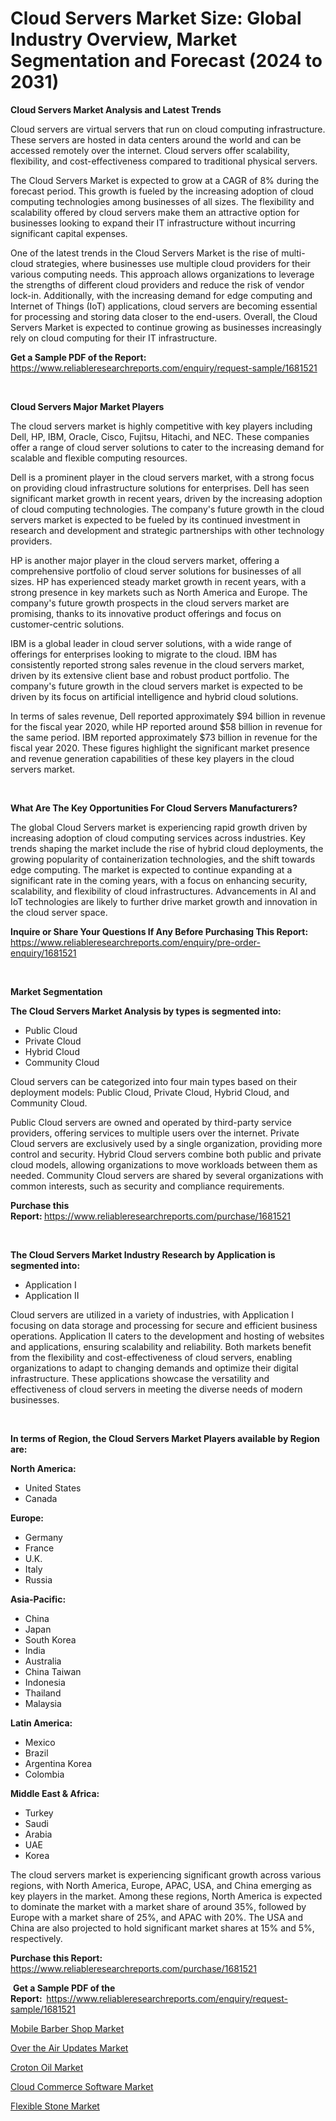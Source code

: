 <p><h1>Cloud Servers Market Size: Global Industry Overview, Market Segmentation and Forecast (2024 to 2031)</h1></p><p><strong>Cloud Servers Market Analysis and Latest Trends</strong></p>
<p><p>Cloud servers are virtual servers that run on cloud computing infrastructure. These servers are hosted in data centers around the world and can be accessed remotely over the internet. Cloud servers offer scalability, flexibility, and cost-effectiveness compared to traditional physical servers.</p><p>The Cloud Servers Market is expected to grow at a CAGR of 8% during the forecast period. This growth is fueled by the increasing adoption of cloud computing technologies among businesses of all sizes. The flexibility and scalability offered by cloud servers make them an attractive option for businesses looking to expand their IT infrastructure without incurring significant capital expenses.</p><p>One of the latest trends in the Cloud Servers Market is the rise of multi-cloud strategies, where businesses use multiple cloud providers for their various computing needs. This approach allows organizations to leverage the strengths of different cloud providers and reduce the risk of vendor lock-in. Additionally, with the increasing demand for edge computing and Internet of Things (IoT) applications, cloud servers are becoming essential for processing and storing data closer to the end-users. Overall, the Cloud Servers Market is expected to continue growing as businesses increasingly rely on cloud computing for their IT infrastructure.</p></p>
<p><strong>Get a Sample PDF of the Report:&nbsp;</strong> <a href="https://www.reliableresearchreports.com/enquiry/request-sample/1681521">https://www.reliableresearchreports.com/enquiry/request-sample/1681521</a></p>
<p>&nbsp;</p>
<p><strong>Cloud Servers Major Market Players</strong></p>
<p><p>The cloud servers market is highly competitive with key players including Dell, HP, IBM, Oracle, Cisco, Fujitsu, Hitachi, and NEC. These companies offer a range of cloud server solutions to cater to the increasing demand for scalable and flexible computing resources.</p><p>Dell is a prominent player in the cloud servers market, with a strong focus on providing cloud infrastructure solutions for enterprises. Dell has seen significant market growth in recent years, driven by the increasing adoption of cloud computing technologies. The company's future growth in the cloud servers market is expected to be fueled by its continued investment in research and development and strategic partnerships with other technology providers.</p><p>HP is another major player in the cloud servers market, offering a comprehensive portfolio of cloud server solutions for businesses of all sizes. HP has experienced steady market growth in recent years, with a strong presence in key markets such as North America and Europe. The company's future growth prospects in the cloud servers market are promising, thanks to its innovative product offerings and focus on customer-centric solutions.</p><p>IBM is a global leader in cloud server solutions, with a wide range of offerings for enterprises looking to migrate to the cloud. IBM has consistently reported strong sales revenue in the cloud servers market, driven by its extensive client base and robust product portfolio. The company's future growth in the cloud servers market is expected to be driven by its focus on artificial intelligence and hybrid cloud solutions.</p><p>In terms of sales revenue, Dell reported approximately $94 billion in revenue for the fiscal year 2020, while HP reported around $58 billion in revenue for the same period. IBM reported approximately $73 billion in revenue for the fiscal year 2020. These figures highlight the significant market presence and revenue generation capabilities of these key players in the cloud servers market.</p></p>
<p>&nbsp;</p>
<p><strong>What Are The Key Opportunities For Cloud Servers Manufacturers?</strong></p>
<p><p>The global Cloud Servers market is experiencing rapid growth driven by increasing adoption of cloud computing services across industries. Key trends shaping the market include the rise of hybrid cloud deployments, the growing popularity of containerization technologies, and the shift towards edge computing. The market is expected to continue expanding at a significant rate in the coming years, with a focus on enhancing security, scalability, and flexibility of cloud infrastructures. Advancements in AI and IoT technologies are likely to further drive market growth and innovation in the cloud server space.</p></p>
<p><strong>Inquire or Share Your Questions If Any Before Purchasing This Report:</strong> <a href="https://www.reliableresearchreports.com/enquiry/pre-order-enquiry/1681521">https://www.reliableresearchreports.com/enquiry/pre-order-enquiry/1681521</a></p>
<p>&nbsp;</p>
<p><strong>Market Segmentation</strong></p>
<p><strong>The Cloud Servers Market Analysis by types is segmented into:</strong></p>
<p><ul><li>Public Cloud</li><li>Private Cloud</li><li>Hybrid Cloud</li><li>Community Cloud</li></ul></p>
<p><p>Cloud servers can be categorized into four main types based on their deployment models: Public Cloud, Private Cloud, Hybrid Cloud, and Community Cloud. </p><p>Public Cloud servers are owned and operated by third-party service providers, offering services to multiple users over the internet. Private Cloud servers are exclusively used by a single organization, providing more control and security. Hybrid Cloud servers combine both public and private cloud models, allowing organizations to move workloads between them as needed. Community Cloud servers are shared by several organizations with common interests, such as security and compliance requirements.</p></p>
<p><strong>Purchase this Report:&nbsp;</strong><a href="https://www.reliableresearchreports.com/purchase/1681521">https://www.reliableresearchreports.com/purchase/1681521</a></p>
<p>&nbsp;</p>
<p><strong>The Cloud Servers Market Industry Research by Application is segmented into:</strong></p>
<p><ul><li>Application I</li><li>Application II</li></ul></p>
<p><p>Cloud servers are utilized in a variety of industries, with Application I focusing on data storage and processing for secure and efficient business operations. Application II caters to the development and hosting of websites and applications, ensuring scalability and reliability. Both markets benefit from the flexibility and cost-effectiveness of cloud servers, enabling organizations to adapt to changing demands and optimize their digital infrastructure. These applications showcase the versatility and effectiveness of cloud servers in meeting the diverse needs of modern businesses.</p></p>
<p>&nbsp;</p>
<p><strong>In terms of Region, the Cloud Servers Market Players available by Region are:</strong></p>
<p>
    <p> <strong> North America: </strong>
        <ul>
            <li>United States</li>
            <li>Canada</li>
        </ul>
        </p> 
    <p> <strong> Europe: </strong>
        <ul>
            <li>Germany</li>
            <li>France</li>
            <li>U.K.</li>
            <li>Italy</li>
            <li>Russia</li>
        </ul>
        </p> 
    <p> <strong> Asia-Pacific: </strong>
        <ul>
            <li>China</li>
            <li>Japan</li>
            <li>South Korea</li>
            <li>India</li>
            <li>Australia</li>
            <li>China Taiwan</li>
            <li>Indonesia</li>
            <li>Thailand</li>
            <li>Malaysia</li>
        </ul>
        </p> 
    <p> <strong> Latin America: </strong>
        <ul>
            <li>Mexico</li>
            <li>Brazil</li>
            <li>Argentina Korea</li>
            <li>Colombia</li>
        </ul>
        </p> 
    <p> <strong> Middle East & Africa: </strong>
        <ul>
            <li>Turkey</li>
            <li>Saudi</li>
            <li>Arabia</li>
            <li>UAE</li>
            <li>Korea</li>
        </ul>
    </p>
    </p>
<p><p>The cloud servers market is experiencing significant growth across various regions, with North America, Europe, APAC, USA, and China emerging as key players in the market. Among these regions, North America is expected to dominate the market with a market share of around 35%, followed by Europe with a market share of 25%, and APAC with 20%. The USA and China are also projected to hold significant market shares at 15% and 5%, respectively.</p></p>
<p><strong>Purchase this Report: </strong><a href="https://www.reliableresearchreports.com/purchase/1681521">https://www.reliableresearchreports.com/purchase/1681521</a></p>
<p>&nbsp;<strong>Get a Sample PDF of the Report:&nbsp;&nbsp;</strong><a href="https://www.reliableresearchreports.com/enquiry/request-sample/1681521">https://www.reliableresearchreports.com/enquiry/request-sample/1681521</a></p>
<p><strong></strong></p>
<p><p><a href="https://medium.com/@lauryframi644/mobile-barber-shop-market-the-key-to-successful-business-strategy-forecast-till-2031-b51ec14f0141">Mobile Barber Shop Market</a></p><p><a href="https://medium.com/@lauryframi644/over-the-air-updates-market-exploring-market-share-market-trends-and-future-growth-fabcf516541d">Over the Air Updates Market</a></p><p><a href="https://github.com/NorbertYates/Market-Research-Report-List-3/blob/main/croton-oil-market.md">Croton Oil Market</a></p><p><a href="https://medium.com/@malcomw102036/cloud-commerce-software-market-analysis-its-cagr-market-segmentation-and-global-industry-overview-1988cff19997">Cloud Commerce Software Market</a></p><p><a href="https://github.com/nancykennedykellievqfqt2/Market-Research-Report-List-1/blob/main/flexible-stone-market.md">Flexible Stone Market</a></p></p>